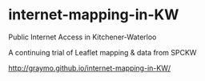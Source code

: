 # internet-mapping-in-KW
Public Internet Access in Kitchener-Waterloo

A continuing trial of Leaflet mapping & data from SPCKW

http://graymo.github.io/internet-mapping-in-KW/
